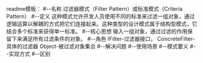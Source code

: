 readme模板：
#--名称
过滤器模式（Filter Pattern）或标准模式（Criteria Pattern）
#--定义
这种模式允许开发人员使用不同的标准来过滤一组对象，通过逻辑运算以解耦的方式把它们连接起来。这种类型的设计模式属于结构型模式，它结合多个标准来获得单一标准。
#--核心思想
输入一组对象，通过过滤的作用保留下来满足所有过滤条件的对象。
#--角色
IFilter-过滤器接口，
ConcreteFilter-具体的过滤器
Object-被过滤对象集合
#--解决问题
#--使用场景
#--模式要义
#--实现方式
#--区别    